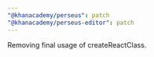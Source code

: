 ```yaml
---
"@khanacademy/perseus": patch
"@khanacademy/perseus-editor": patch
---
```


Removing final usage of createReactClass.
